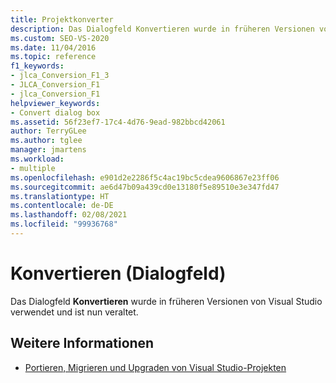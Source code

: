 ```yaml
---
title: Projektkonverter
description: Das Dialogfeld Konvertieren wurde in früheren Versionen von Visual Studio verwendet und ist nun veraltet.
ms.custom: SEO-VS-2020
ms.date: 11/04/2016
ms.topic: reference
f1_keywords:
- jlca_Conversion_F1_3
- JLCA_Conversion_F1
- jlca_Conversion_F1
helpviewer_keywords:
- Convert dialog box
ms.assetid: 56f23ef7-17c4-4d76-9ead-982bbcd42061
author: TerryGLee
ms.author: tglee
manager: jmartens
ms.workload:
- multiple
ms.openlocfilehash: e901d2e2286f5c4ac19bc5cdea9606867e23ff06
ms.sourcegitcommit: ae6d47b09a439cd0e13180f5e89510e3e347fd47
ms.translationtype: HT
ms.contentlocale: de-DE
ms.lasthandoff: 02/08/2021
ms.locfileid: "99936768"
---
```

# <a name="convert-dialog-box"></a>Konvertieren (Dialogfeld)

Das Dialogfeld **Konvertieren** wurde in früheren Versionen von Visual Studio verwendet und ist nun veraltet.

## <a name="see-also"></a>Weitere Informationen

- [Portieren, Migrieren und Upgraden von Visual Studio-Projekten](../../porting/port-migrate-and-upgrade-visual-studio-projects.md)
